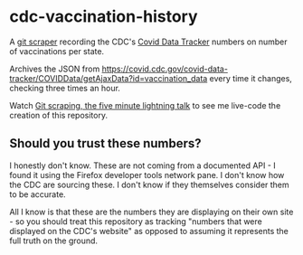 # cdc-vaccination-history

A [git scraper](https://simonwillison.net/2020/Oct/9/git-scraping/) recording the CDC's [Covid Data Tracker](https://covid.cdc.gov/covid-data-tracker/#vaccinations) numbers on number of vaccinations per state.

Archives the JSON from https://covid.cdc.gov/covid-data-tracker/COVIDData/getAjaxData?id=vaccination_data every time it changes, checking three times an hour.

Watch [Git scraping, the five minute lightning talk](https://simonwillison.net/2021/Mar/5/git-scraping/) to see me live-code the creation of this repository.

## Should you trust these numbers?

I honestly don't know. These are not coming from a documented API - I found it using the Firefox developer tools network pane. I don't know how the CDC are sourcing these. I don't know if they themselves consider them to be accurate.

All I know is that these are the numbers they are displaying on their own site - so you should treat this repository as tracking "numbers that were displayed on the CDC's website" as opposed to assuming it represents the full truth on the ground.
